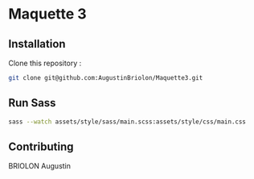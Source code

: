 # Maquette 3



## Installation

Clone this repository : 

```bash
git clone git@github.com:AugustinBriolon/Maquette3.git
```

## Run Sass
```bash
sass --watch assets/style/sass/main.scss:assets/style/css/main.css
```

## Contributing
BRIOLON Augustin
